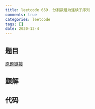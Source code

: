 ```yaml
---
title: leetcode 659. 分割数组为连续子序列
comments: true
categories: leetcode
tags: []
date: 2020-12-4
---
```


## 题目


[原题链接](https://leetcode-cn.com/problems/split-array-into-consecutive-subsequences/)
## 题解

## 代码
```cpp 

```